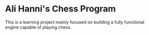 # Ali Hanni's Chess Program

This is a learning project mainly focused on building a fully functional engine capable of playing chess.

